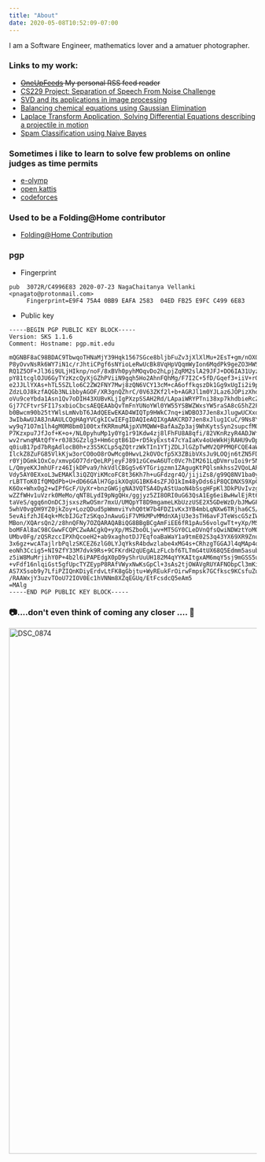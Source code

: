 ```yaml
---
title: "About"
date: 2020-05-08T10:52:09-07:00
---
```

I am a Software Engineer, mathematics lover and a amatuer photographer.

### Links to my work:

* ~~[OneUpFeeds](http://www.oneupfeeds.com/) My personal RSS feed reader~~
* [CS229 Project: Separation of Speech From Noise Challenge](http://cs229.stanford.edu/proj2012/Vellanki-SeparationOfSpeechFromNoiseChallenge.pdf)
* [SVD and its applications in image processing](https://www.dropbox.com/s/zz9j4j9zfhqpoic/535_441_project.pdf?dl=0)
* [Balancing chemical equations using Gaussian Elimination](https://www.dropbox.com/s/lny2rk0kodoi3at/EN.535.441_project_1.pdf?dl=0)
* [Laplace Transform Application, Solving Differential Equations describing a projectile in motion](https://www.dropbox.com/s/chc9pfey42crueu/team8_discussion_activity_2.pdf?dl=0)
* [Spam Classification using Naive Bayes](https://www.dropbox.com/s/edzek6as35i2vsu/spam_classification.pdf?dl=0)

### Sometimes i like to learn to solve few problems on online judges as time permits
* [e-olymp](https://www.e-olymp.com/en/users/pain_nagato)
* [open kattis](https://open.kattis.com/users/pain-nagato)
* [codeforces](https://codeforces.com/profile/pain_nagato)

### Used to be a Folding@Home contributor
* [Folding@Home Contribution](https://stats.foldingathome.org/donor/239668)

### pgp
* Fingerprint
```
pub  3072R/C4996E83 2020-07-23 NagaChaitanya Vellanki <pnagato@protonmail.com>
	 Fingerprint=E9F4 75A4 0BB9 EAFA 2583  04ED FB25 E9FC C499 6E83
```

* Public key
```
-----BEGIN PGP PUBLIC KEY BLOCK-----
Version: SKS 1.1.6
Comment: Hostname: pgp.mit.edu

mQGNBF8aC98BDAC9TbwqoTHNaMjY39Hqk1567SGce8bljbFuZv3jXlXlMu+2EsT+gm/nOXQU
P8yOvvNsRk6WY7iN1c/rJhtiCPgf6sNYioLeRwUcBk8VqHpVQqmWyIon6MqdPk9geZO3HWSs
RQ1Z5OF+Jl36i9ULjHIknp/noF/8xBVh0pyhMOqvDo2hLpjZqRM2slA29JFJ+DO6IA31Uyz+
pY81tcglOJU6GyTYzKzcQyXjGZhPViiN9gqh5Ho2AhnFQhMg/F7I2C+5fD/Gqef3+iiV+rQY
e2JJLlYXAs+hTL5SZLlo6C2ZW2FNY7Mwj8zQN6VCY13cM+cA6offkqszDk1Gg9xUgIi2i9pj
ZdzLOJ8kzfAQGb3NLibbyAGOF/XR3gnQZhrC/0V63ZKf2l+b+AGRJl1m0YJLaz6JOPizXhdw
oVu9ceYbda1Asn1Qv7oDIH43XUBvKLjIgPXzpSSAH2Rd/LApaiWRYPTni38xp7khdbieRcZ7
Gj77CFtvrSFI17sxbioCbcsAEQEAAbQvTmFnYUNoYWl0YW55YSBWZWxsYW5raSA8cG5hZ2F0
b0Bwcm90b25tYWlsLmNvbT6JAdQEEwEKAD4WIQTp9HWkC7nq+iWDBO37Jen8xJlugwUCXxoL
3wIbAwUJA8JnAAULCQgHAgYVCgkICwIEFgIDAQIeAQIXgAAKCRD7Jen8xJlug1CuC/9Ns8Yn
wy9q71O7m1lh4gM0M8bm0100txfKRRmuMAjpXVMQWW+BafAaZp3aj9WhKytsSyn2supcfMO3
P7Kzxpu7JfJof+K+o+/NL0pyhuMp1y0Yg1r91Kdw4zj8lFhFU8A8qfi/82VKnRzyR4ADJWfn
wv2rwnqMAtQfY+r0J83GZzlg3+Hm6cgtB61D+rD5kyExst47cYaIaKv4oUeWkHjRAHU9vDph
q0iuB17pd7bRgAdlocB0h+z3S5KCLp5qZQtrzWkTIn1YTjZDLJlGZpTwMV2QPPMQFCQE4aWT
IlckZ8ZuFG85VlkKjw3orCO0oO8rOwMcg0HwvL2kOVOcfp5X3ZBibVXsJu9LOQjn6tZN5FDd
r0YjDGmk1OxCo/xmvpGO77drQeLRPjeyFJ891zGCewA6UTc0Vc7hIM261LqDVmruIoi9r5NJ
L/QmyeKXJmhUFrz46IjkDPva9/hkVdlCBGgSv6YTGrigzmn1ZAgugKtPQlsmkhss2VQoLAP7
Vdy5AY0EXxoL3wEMAKl3iQZQYiKMcoFC8t36Kh7h+uGFdzgr4Q/jijiZs8/g99Q8NV1ba0yN
rLBTToK0IfQMQdPb+U+dD66GAlH7GpikXOqUG1BK64sZFJO1kIm48yDds6iP8QCDNXS9XpC3
K6Ox+WhxOg2+wIPfGcF/UyXr+bnzGWGjgNA3VQTSA4DyAStUaoN4bSsgHFpKl3DkPUvIvzgA
wZZfWHv1uVzrk0MeMo/qNT8LydI9pNgQHx/ggjyz5ZI8ORI0uG63QsA1Eg6eiBwHwlEjRt6D
taVeS/qgq6nOnDC3jsxszRwOSmr7mxU/UMQpYT8D9mgameLKbUzzUSE2X5GDeWzD/bJMwGFA
5whV0vgOH9YZ0jkZoy+LozQDud5pWmmviYvhQ0tW7b4FDZ1vKx3YB4mbLqNXw6TRjha6CS/x
5evAifzhJE4qk+McbIJGzTzSKqoJnAwuGiF7VMkMPvMMdnXAjU3e3sTH6avFJTeWscG5zIW6
MBon/XQArsQn2/z8hnQFNy7OZQARAQABiQG8BBgBCgAmFiEE6fR1pAu56volgwTt+yXp/MSZ
boMFAl8aC98CGwwFCQPCZwAACgkQ+yXp/MSZboOLjwv+MT5GY0CLeDVnQfsQwiNDWztYoMQ7
UMbv0Fg/zQSRzccIPXhQcoeH2+ab9xaghotDJ7EqfoaBaWaY1a9tmE02S3q43YX69XR9Znux
3x6gz+wcATajlrbPqlzSKCEZ6zlG0LYJqYksR4bdwzlabe4xMG4s+CRhzgTGGAJl4qMAp4qD
eoNh3Ccig5+NI9ZfY33M7dvk9Rs+9CFKrdH2qUEgALzFLcbf6TLTmG4tUX68Q5Edmm5asubG
z5iW8MuMrjihY0P+4b2l6iPAPEdgX0pD9yShrUuUH182M4qYYKAItgxAM6mqY5sj9mGSS5uc
+vFdf16nlqiGst5gfUpcTYZEypP8RAfVWyxNwKsGpCl+3sAs2tjOWAVgRUYAFNObpCl3mKio
AS7X5sob9y7LfiPZIQnKDiyErdvLtFK8gGbjtu+WyREukFrOirwFmpsk7GCfksc9KCsfuZu1
/RAAWxjY3uzvTOoU72IOV0Ec1hVNNm8XZqEGUq/EtFcsdcQ5eAm5
=MAlg
-----END PGP PUBLIC KEY BLOCK-----

```

### :camera:....don't even think of coming any closer .... :walking:
<a data-flickr-embed="true" data-header="true" href="https://www.flickr.com/photos/76625390@N03/50335662156/" title="DSC_0874"><img src="https://live.staticflickr.com/65535/50335662156_05f3fd2cd5_h.jpg" width="1067" height="1067" alt="DSC_0874"></a><script async src="//embedr.flickr.com/assets/client-code.js" charset="utf-8"></script>
